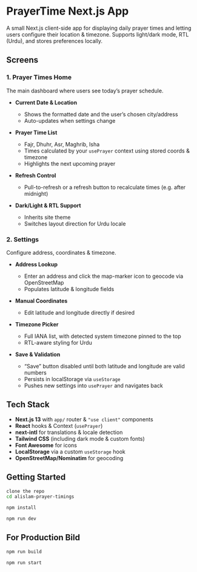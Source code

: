 # PrayerTime Next.js App

A small Next.js client-side app for displaying daily prayer times and letting users configure their location & timezone. Supports light/dark mode, RTL (Urdu), and stores preferences locally.

## Screens

### 1. Prayer Times Home
The main dashboard where users see today’s prayer schedule.

- **Current Date & Location**
  - Shows the formatted date and the user’s chosen city/address
  - Auto-updates when settings change

- **Prayer Time List**
  - Fajr, Dhuhr, Asr, Maghrib, Isha
  - Times calculated by your `usePrayer` context using stored coords & timezone
  - Highlights the next upcoming prayer

- **Refresh Control**
  - Pull-to-refresh or a refresh button to recalculate times (e.g. after midnight)

- **Dark/Light & RTL Support**
  - Inherits site theme
  - Switches layout direction for Urdu locale

### 2. Settings
Configure address, coordinates & timezone.

- **Address Lookup**
  - Enter an address and click the map-marker icon to geocode via OpenStreetMap  
  - Populates latitude & longitude fields

- **Manual Coordinates**
  - Edit latitude and longitude directly if desired

- **Timezone Picker**
  - Full IANA list, with detected system timezone pinned to the top
  - RTL-aware styling for Urdu

- **Save & Validation**
  - “Save” button disabled until both latitude and longitude are valid numbers  
  - Persists in localStorage via `useStorage`  
  - Pushes new settings into `usePrayer` and navigates back

## Tech Stack

- **Next.js 13** with `app/` router & `"use client"` components  
- **React** hooks & Context (`usePrayer`)  
- **next-intl** for translations & locale detection  
- **Tailwind CSS** (including dark mode & custom fonts)  
- **Font Awesome** for icons
- **LocalStorage** via a custom `useStorage` hook  
- **OpenStreetMap/Nominatim** for geocoding  

## Getting Started

```bash
clone the repo
cd alislam-prayer-timings

npm install

npm run dev
```

## For Production Bild

```bash
npm run build

npm run start
```

